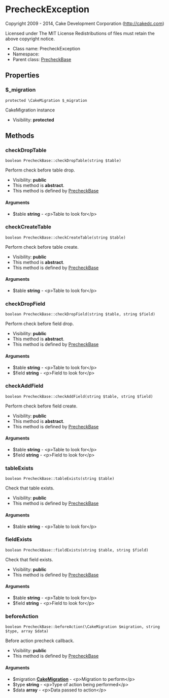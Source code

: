 PrecheckException
===============

Copyright 2009 - 2014, Cake Development Corporation (http://cakedc.com)

Licensed under The MIT License
Redistributions of files must retain the above copyright notice.


* Class name: PrecheckException
* Namespace: 
* Parent class: [PrecheckBase](PrecheckBase.md)





Properties
----------


### $_migration

    protected \CakeMigration $_migration

CakeMigration instance



* Visibility: **protected**


Methods
-------


### checkDropTable

    boolean PrecheckBase::checkDropTable(string $table)

Perform check before table drop.



* Visibility: **public**
* This method is **abstract**.
* This method is defined by [PrecheckBase](PrecheckBase.md)


#### Arguments
* $table **string** - &lt;p&gt;Table to look for&lt;/p&gt;



### checkCreateTable

    boolean PrecheckBase::checkCreateTable(string $table)

Perform check before table create.



* Visibility: **public**
* This method is **abstract**.
* This method is defined by [PrecheckBase](PrecheckBase.md)


#### Arguments
* $table **string** - &lt;p&gt;Table to look for&lt;/p&gt;



### checkDropField

    boolean PrecheckBase::checkDropField(string $table, string $field)

Perform check before field drop.



* Visibility: **public**
* This method is **abstract**.
* This method is defined by [PrecheckBase](PrecheckBase.md)


#### Arguments
* $table **string** - &lt;p&gt;Table to look for&lt;/p&gt;
* $field **string** - &lt;p&gt;Field to look for&lt;/p&gt;



### checkAddField

    boolean PrecheckBase::checkAddField(string $table, string $field)

Perform check before field create.



* Visibility: **public**
* This method is **abstract**.
* This method is defined by [PrecheckBase](PrecheckBase.md)


#### Arguments
* $table **string** - &lt;p&gt;Table to look for&lt;/p&gt;
* $field **string** - &lt;p&gt;Field to look for&lt;/p&gt;



### tableExists

    boolean PrecheckBase::tableExists(string $table)

Check that table exists.



* Visibility: **public**
* This method is defined by [PrecheckBase](PrecheckBase.md)


#### Arguments
* $table **string** - &lt;p&gt;Table to look for&lt;/p&gt;



### fieldExists

    boolean PrecheckBase::fieldExists(string $table, string $field)

Check that field exists.



* Visibility: **public**
* This method is defined by [PrecheckBase](PrecheckBase.md)


#### Arguments
* $table **string** - &lt;p&gt;Table to look for&lt;/p&gt;
* $field **string** - &lt;p&gt;Field to look for&lt;/p&gt;



### beforeAction

    boolean PrecheckBase::beforeAction(\CakeMigration $migration, string $type, array $data)

Before action precheck callback.



* Visibility: **public**
* This method is defined by [PrecheckBase](PrecheckBase.md)


#### Arguments
* $migration **[CakeMigration](CakeMigration.md)** - &lt;p&gt;Migration to perform&lt;/p&gt;
* $type **string** - &lt;p&gt;Type of action being performed&lt;/p&gt;
* $data **array** - &lt;p&gt;Data passed to action&lt;/p&gt;


